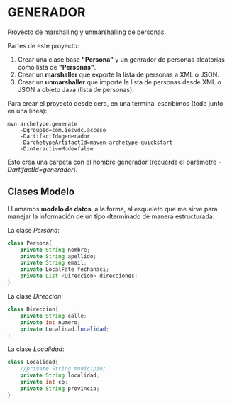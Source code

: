 # GENERADOR

Proyecto de marshalling y unmarshalling de personas.

Partes de este proyecto:

1. Crear una clase base **"Persona"** y un genrador de personas aleatorias como lista de **"Personas"**.
2. Crear un **marshaller** que exporte la lista de personas a XML o JSON.
3. Crear un **unmarshaller** que importe la lista de personas desde XML o JSON a objeto Java (lista de personas).

Para crear el proyecto desde cero, en una terminal escribimos (todo junto en una línea):

```
mvn archetype:generate 
    -DgroupId=com.iesvdc.acceso 
    -DartifactId=generador 
    -DarchetypeArtifactId=maven-archetype-quickstart 
    -DinteractiveMode=false
```

Esto crea una carpeta con el nombre generador (recuerda el parámetro *-DartifactId=generador*).

## Clases Modelo

LLamamos **modelo de datos**, a la forma, al esqueleto que me sirve para manejar la información de un tipo dterminado de manera estructurada.

La clase *Persona*:

```java
class Persona{
    private String nombre;
    private String apellido;
    private String email;
    private LocalFate fechanaci;
    private List <Direccion> direcciones;
}
```

La clase *Direccion*:

```java
class Direccion{
    private String calle;
    private int numero;
    private Localidad.localidad;
}
```

La clase *Localidad*:
```java
class Localidad{
    //private String municipio;
    private String localidad;
    private int cp;
    private String provincia;
}
```